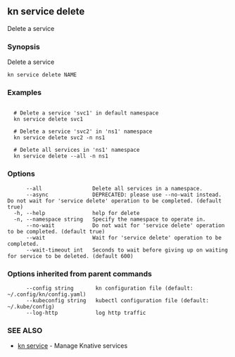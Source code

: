 ## kn service delete

Delete a service

### Synopsis

Delete a service

```
kn service delete NAME
```

### Examples

```

  # Delete a service 'svc1' in default namespace
  kn service delete svc1

  # Delete a service 'svc2' in 'ns1' namespace
  kn service delete svc2 -n ns1

  # Delete all services in 'ns1' namespace
  kn service delete --all -n ns1
```

### Options

```
      --all                Delete all services in a namespace.
      --async              DEPRECATED: please use --no-wait instead. Do not wait for 'service delete' operation to be completed. (default true)
  -h, --help               help for delete
  -n, --namespace string   Specify the namespace to operate in.
      --no-wait            Do not wait for 'service delete' operation to be completed. (default true)
      --wait               Wait for 'service delete' operation to be completed.
      --wait-timeout int   Seconds to wait before giving up on waiting for service to be deleted. (default 600)
```

### Options inherited from parent commands

```
      --config string       kn configuration file (default: ~/.config/kn/config.yaml)
      --kubeconfig string   kubectl configuration file (default: ~/.kube/config)
      --log-http            log http traffic
```

### SEE ALSO

* [kn service](kn_service.md)	 - Manage Knative services

